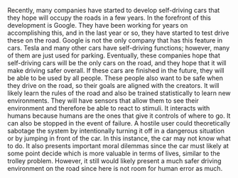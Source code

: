 Recently, many companies have started to develop self-driving cars that they hope will occupy the roads in a few years. In the forefront of this development is Google. They have been working for years on accomplishing this, and in the last year or so, they have started to test drive these on the road. Google is not the only company that has this feature in cars. Tesla and many other cars have self-driving functions; however, many of them are just used for parking. Eventually, these companies hope that self-driving cars will be the only cars on the road, and they hope that it will make driving safer overall. If these cars are finished in the future, they will be able to be used by all people. These people also want to be safe when they drive on the road, so their goals are aligned with the creators. It will likely learn the rules of the road and also be trained statistically to learn new environments. They will have sensors that allow them to see their environment and therefore be able to react to stimuli. It interacts with humans because humans are the ones that give it controls of where to go. It can also be stopped in the event of failure. A hostile user could theoretically sabotage the system by intentionally turning it off in a dangerous situation or by jumping in front of the car. In this instance, the car may not know what to do. It also presents important moral dilemmas since the car must likely at some point decide which is more valuable in terms of lives, similar to the trolley problem. However, it still would likely present a much safer driving environment on the road since here is not room for human error as much.